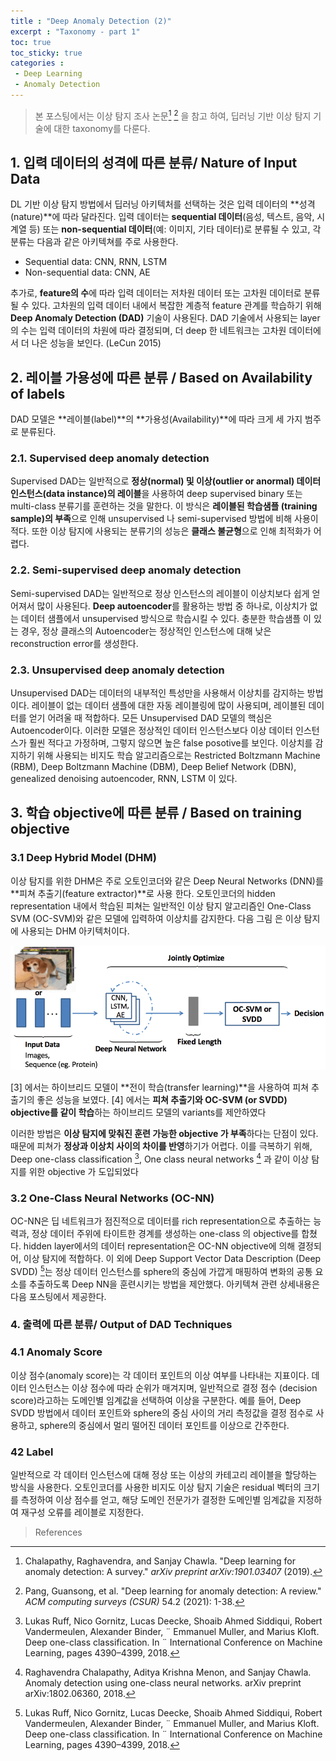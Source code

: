 ```yaml
---
title : "Deep Anomaly Detection (2)"
excerpt : "Taxonomy - part 1"
toc: true
toc_sticky: true
categories :	
 - Deep Learning
 - Anomaly Detection
---
```

> 본 포스팅에서는 이상 탐지 조사 논문[^1] [^2] 을 참고 하여,
> 딥러닝 기반 이상 탐지 기술에 대한 taxonomy를 다룬다.



## 1. 입력 데이터의 성격에 따른 분류/ Nature of Input Data 

DL 기반 이상 탐지 방법에서 딥러닝 아키텍처를 선택하는 것은 입력 데이터의 **성격(nature)**에 따라 달라진다. 
입력 데이터는 **sequential 데이터**(음성, 텍스트, 음악, 시계열 등) 또는 **non-sequential 데이터**(예: 이미지, 기타 데이터)로 분류될 수 있고, 
각 분류는 다음과 같은 아키텍쳐를 주로 사용한다.

- Sequential data: CNN, RNN, LSTM
- Non-sequential data: CNN, AE 

추가로, **feature의 수**에 따라 입력 데이터는 저차원 데이터 또는 고차원 데이터로 분류될 수 있다. 
고차원의 입력 데이터 내에서 복잡한 계층적 feature 관계를 학습하기 위해 **Deep Anomaly Detection (DAD)** 기술이 사용된다. 
DAD 기술에서 사용되는 layer 의 수는 입력 데이터의 차원에 따라 결정되며, 더 deep 한 네트워크는 고차원 데이터에서 더 나은 성능을 보인다.  (LeCun 2015)



## 2. 레이블 가용성에 따른 분류 / Based on Availability of labels 

DAD 모델은 **레이블(label)**의 **가용성(Availability)**에 따라 크게 세 가지 범주로 분류된다. 

### 2.1. Supervised deep anomaly detection

Supervised DAD는 일반적으로 **정상(normal) 및 이상(outlier or anormal) 데이터 인스턴스(data instance)의 레이블**을 사용하여 deep supervised binary 또는 multi-class 분류기를 훈련하는 것을 말한다. 
이 방식은 **레이블된 학습샘플 (training sample)의 부족**으로 인해 unsupervised 나 semi-supervised 방법에 비해 사용이 적다. 
또한 이상 탐지에 사용되는 분류기의 성능은 **클래스 불균형**으로 인해 최적화가 어렵다.

### 2.2. Semi-supervised deep anomaly detection

Semi-supervised DAD는 일반적으로 정상 인스턴스의 레이블이 이상치보다 쉽게 얻어져서 많이 사용된다. 
**Deep autoencoder**를 활용하는 방법 중 하나로, 이상치가 없는 데이터 샘플에서 unsupervised 방식으로 학습시킬 수 있다. 
충분한 학습샘플 이 있는 경우, 정상 클래스의 Autoencoder는 정상적인 인스턴스에 대해 낮은 reconstruction error를 생성한다. 

### 2.3. Unsupervised deep anomaly detection

Unsupervised DAD는 데이터의 내부적인 특성만을 사용해서 이상치를 감지하는 방법이다. 
레이블이 없는 데이터 샘플에 대한 자동 레이블링에 많이 사용되며, 레이블된 데이터를 얻기 어려울 때 적합하다. 
모든 Unsupervised DAD 모델의 핵심은 Autoencoder이다. 이러한 모델은 정상적인 데이터 인스턴스보다 이상 데이터 인스턴스가 훨씬 적다고 가정하며, 그렇지 않으면 높은 false posotive를 보인다. 
이상치를 감지하기 위해 사용되는 비지도 학습 알고리즘으로는 Restricted Boltzmann Machine (RBM), Deep Boltzmann Machine (DBM), Deep Belief Network (DBN), genealized denoising autoencoder, RNN, LSTM 이 있다.



## 3. 학습 objective에 따른 분류 / Based on training objective

### 3.1 Deep Hybrid Model (DHM)

이상 탐지를 위한 DHM은 주로 오토인코더와 같은 Deep Neural Networks (DNN)를 **피쳐 추출기(feature extractor)**로 사용 한다. 
오토인코더의 hidden representation 내에서 학습된 피쳐는 일반적인 이상 탐지 알고리즘인 One-Class SVM (OC-SVM)와 같은 모델에 입력하여 이상치를 감지한다.
다음 그림 은 이상 탐지에 사용되는 DHM 아키텍처이다. 

![Deep Hybrid Model Architecture.](../assets/img/2023-04-14-DAN02/Deep-Hybrid-Model-Architecture.png)



[3] 에서는 하이브리드 모델이 **전이 학습(transfer learning)**을 사용하여 피쳐 추출기의 좋은 성능을 보였다. 
[4] 에서는 **피쳐 추출기와 OC-SVM (or SVDD) objective를 같이 학습**하는 하이브리드 모델의 variants를 제안하였다

이러한 방법은 **이상 탐지에 맞춰진 훈련 가능한 objective 가 부족**하다는 단점이 있다. 
때문에 피쳐가 **정상과 이상치 사이의 차이를 반영**하기가 어렵다. 
이를 극복하기 위해, Deep one-class classification [^5], One class neural networks [^6] 과 같이 이상 탐지를 위한 objective 가 도입되었다

### 3.2 One-Class Neural Networks (OC-NN)

 OC-NN은 딥 네트워크가 점진적으로 데이터를 rich representation으로 추출하는 능력과, 정상 데이터 주위에 타이트한 경계를 생성하는 one-class 의 objective를 합쳤다. hidden layer에서의 데이터 representation은 OC-NN objective에 의해 결정되어, 이상 탐지에 적합하다. 
이 외에 Deep Support Vector Data Description (Deep SVDD) [^5]는 정상 데이터 인스턴스를 sphere의 중심에 가깝게 매핑하여 변화의 공통 요소를 추출하도록 Deep NN을 훈련시키는 방법을 제안했다. 아키텍쳐 관련 상세내용은 다음 포스팅에서 제공한다.



### 4. 출력에 따른 분류/ Output of DAD Techniques

### 4.1 Anomaly Score

이상 점수(anomaly score)는 각 데이터 포인트의 이상 여부를 나타내는 지표이다. 
데이터 인스턴스는 이상 점수에 따라 순위가 매겨지며, 일반적으로 결정 점수 (decision score)라고하는 도메인별 임계값을 선택하여 이상을 구분한다. 
예를 들어, Deep SVDD 방법에서 데이터 포인트와 sphere의 중심 사이의 거리 측정값을 결정 점수로 사용하고, sphere의 중심에서 멀리 떨어진 데이터 포인트를 이상으로 간주한다.

### 42 Label 

일반적으로 각 데이터 인스턴스에 대해 정상 또는 이상의 카테고리 레이블을 할당하는 방식을 사용한다. 
오토인코더를 사용한 비지도 이상 탐지 기술은 residual 벡터의 크기를 측정하여 이상 점수를 얻고, 해당 도메인 전문가가 결정한 도메인별 임계값을 지정하여 재구성 오류를 레이블로 지정한다.







> References

[^1]: Chalapathy, Raghavendra, and Sanjay Chawla. "Deep learning for anomaly detection: A survey." *arXiv preprint arXiv:1901.03407* (2019).
[^2]: Pang, Guansong, et al. "Deep learning for anomaly detection: A review." *ACM computing surveys (CSUR)* 54.2 (2021): 1-38.
[^3]: Sinno Jialin Pan, Qiang Yang, et al. A survey on transfer learning. IEEE Transactions on knowledge and data engineering, 22(10):1345–1359, 2010. 
[^4]: Tolga Ergen, Ali Hassan Mirza, and Suleyman Serdar Kozat. Unsupervised and semi-supervised anomaly detection with lstm neural networks. arXiv preprint arXiv:1710.09207, 2017
[^5]: Lukas Ruff, Nico Gornitz, Lucas Deecke, Shoaib Ahmed Siddiqui, Robert Vandermeulen, Alexander Binder, ¨ Emmanuel Muller, and Marius Kloft. Deep one-class classification. In ¨ International Conference on Machine Learning, pages 4390–4399, 2018.
[^6]:  Raghavendra Chalapathy, Aditya Krishna Menon, and Sanjay Chawla. Anomaly detection using one-class neural networks. arXiv preprint arXiv:1802.06360, 2018. 
